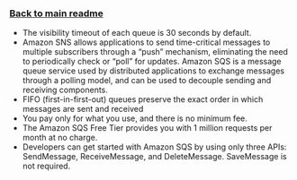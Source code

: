 ### [Back to main readme](Readme.md)

- The visibility timeout of each queue is 30 seconds by default.
- Amazon SNS allows applications to send time-critical messages to multiple subscribers through a “push” mechanism, eliminating the need to periodically check or “poll” for updates. Amazon SQS is a message queue service used by distributed applications to exchange messages through a polling model, and can be used to decouple sending and receiving components. 
- FIFO (first-in-first-out) queues preserve the exact order in which messages are sent and received
- You pay only for what you use, and there is no minimum fee.
- The Amazon SQS Free Tier provides you with 1 million requests per month at no charge.
- Developers can get started with Amazon SQS by using only three APIs: SendMessage, ReceiveMessage, and DeleteMessage. SaveMessage is not required.